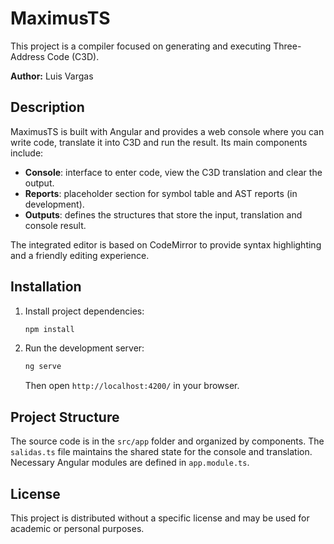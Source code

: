 # MaximusTS

This project is a compiler focused on generating and executing Three-Address Code (C3D).

**Author:** Luis Vargas

## Description

MaximusTS is built with Angular and provides a web console where you can write code, translate it into C3D and run the result. Its main components include:

- **Console**: interface to enter code, view the C3D translation and clear the output.
- **Reports**: placeholder section for symbol table and AST reports (in development).
- **Outputs**: defines the structures that store the input, translation and console result.

The integrated editor is based on CodeMirror to provide syntax highlighting and a friendly editing experience.

## Installation

1. Install project dependencies:

   ```bash
   npm install
   ```

2. Run the development server:

   ```bash
   ng serve
   ```

   Then open `http://localhost:4200/` in your browser.

## Project Structure

The source code is in the `src/app` folder and organized by components. The `salidas.ts` file maintains the shared state for the console and translation. Necessary Angular modules are defined in `app.module.ts`.

## License

This project is distributed without a specific license and may be used for academic or personal purposes.

